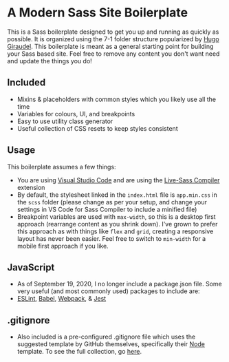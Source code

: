 # A Modern Sass Site Boilerplate

This is a Sass boilerplate designed to get you up and running as quickly as possible. It is organized using the 7-1 folder structure popularized by [Hugo Giraudel](https://github.com/HugoGiraudel/sass-boilerplate). This boilerplate is meant as a general starting point for building your Sass based site. Feel free to remove any content you don't want need and update the things you do!

## Included

- Mixins & placeholders with common styles which you likely use all the time
- Variables for colours, UI, and breakpoints
- Easy to use utility class generator
- Useful collection of CSS resets to keep styles consistent

## Usage

This boilerplate assumes a few things:

- You are using [Visual Studio Code](https://code.visualstudio.com/) and are using the [Live-Sass Compiler](https://marketplace.visualstudio.com/items?itemName=ritwickdey.live-sass) extension
- By default, the stylesheet linked in the `index.html` file is `app.min.css` in the `scss` folder (please change as per your setup, and change your settings in VS Code for Sass Compiler to include a minified file)
- Breakpoint variables are used with `max-width`, so this is a desktop first approach (rearrange content as you shrink down). I've grown to prefer this approach as with things like `flex` and `grid`, creating a responsive layout has never been easier. Feel free to switch to `min-width` for a mobile first approach if you like.

## JavaScript

- As of September 19, 2020, I no longer include a package.json file. Some very useful (and most commonly used) packages to include are:
- [ESLint](https://github.com/eslint/eslint), [Babel](https://github.com/babel/babel), [Webpack](https://github.com/webpack/webpack), & [Jest](https://github.com/facebook/jest)

## .gitignore

- Also included is a pre-configured .gitignore file which uses the suggested template by GitHub themselves, specifically their [Node](https://github.com/github/gitignore/blob/master/Node.gitignore) template. To see the full collection, go [here](https://github.com/github/gitignore).
